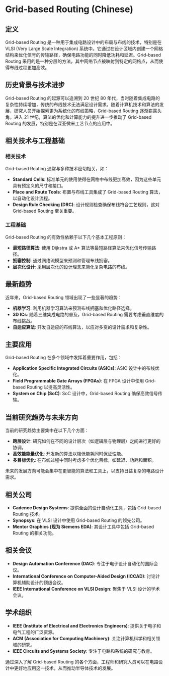 # Grid-based Routing (Chinese)

## 定义

Grid-based Routing 是一种用于集成电路设计中的布局与布线的技术，特别是在 VLSI (Very Large Scale Integration) 系统中。它通过在设计区域内创建一个网格结构来优化信号的传输路径，确保电路功能的同时降低功耗和延迟。Grid-based Routing 采用的是一种分层的方法，其中网络节点被映射到特定的网格点，从而使得布线过程更加高效。

## 历史背景与技术进步

Grid-based Routing 的起源可以追溯到 20 世纪 80 年代，当时随着集成电路的复杂性持续增加，传统的布线技术无法满足设计需求。随着计算机技术和算法的发展，研究人员开始探索更为系统化的布线策略，Grid-based Routing 逐渐崭露头角。进入 21 世纪，算法的优化和计算能力的提升进一步推动了 Grid-based Routing 的发展，特别是在深亚微米工艺节点的应用中。

## 相关技术与工程基础

### 相关技术

Grid-based Routing 通常与多种技术密切相关，如：

- **Standard Cells**: 标准单元的使用使得在网格中布线更加高效，因为这些单元具有预定义的尺寸和接口。
- **Place and Route Tools**: 布置与布线工具集成了 Grid-based Routing 算法，以自动化设计流程。
- **Design Rule Checking (DRC)**: 设计规则检查确保布线符合工艺规则，这对 Grid-based Routing 至关重要。

### 工程基础

Grid-based Routing 的有效性依赖于以下几个基本工程原则：

- **最短路径算法**: 使用 Dijkstra 或 A* 算法等最短路径算法来优化信号传输路径。
- **拥塞控制**: 通过网络流模型来预测和管理布线拥塞。
- **层次化设计**: 采用层次化的设计理念来简化复杂电路的布线。

## 最新趋势

近年来，Grid-based Routing 领域出现了一些显著的趋势：

- **机器学习**: 利用机器学习算法来预测布线拥塞和优化路径选择。
- **3D ICs**: 随着三维集成电路的普及，Grid-based Routing 需要考虑垂直维度的布线挑战。
- **自适应算法**: 开发自适应的布线算法，以应对多变的设计需求和复杂性。

## 主要应用

Grid-based Routing 在多个领域中发挥着重要作用，包括：

- **Application Specific Integrated Circuits (ASICs)**: ASIC 设计中的布线优化。
- **Field Programmable Gate Arrays (FPGAs)**: 在 FPGA 设计中使用 Grid-based Routing 以提高灵活性。
- **System on Chip (SoC)**: SoC 设计中，Grid-based Routing 确保高效信号传输。

## 当前研究趋势与未来方向

当前的研究趋势主要集中在以下几个方面：

- **跨层设计**: 研究如何在不同的设计层次（如逻辑层与物理层）之间进行更好的协调。
- **高效能能量优化**: 开发新的算法以降低能耗同时保证性能。
- **多目标优化**: 在布线过程中同时考虑多个优化目标，如延迟、功耗和面积。

未来的发展方向可能会集中在更智能的算法和工具上，以支持日益复杂的电路设计需求。

## 相关公司

- **Cadence Design Systems**: 提供全面的设计自动化工具，包括 Grid-based Routing 技术。
- **Synopsys**: 在 VLSI 设计中使用 Grid-based Routing 的领先公司。
- **Mentor Graphics (现为 Siemens EDA)**: 其设计工具中包括 Grid-based Routing 的相关功能。

## 相关会议

- **Design Automation Conference (DAC)**: 专注于电子设计自动化的国际会议。
- **International Conference on Computer-Aided Design (ICCAD)**: 讨论计算机辅助设计的顶级会议。
- **IEEE International Conference on VLSI Design**: 聚焦于 VLSI 设计的学术会议。

## 学术组织

- **IEEE (Institute of Electrical and Electronics Engineers)**: 提供关于电子和电气工程的广泛资源。
- **ACM (Association for Computing Machinery)**: 关注计算机科学和相关领域的研究。
- **IEEE Circuits and Systems Society**: 专注于电路和系统的研究与教育。

通过深入了解 Grid-based Routing 的各个方面，工程师和研究人员可以在电路设计中更好地应用这一技术，从而推动半导体技术的发展。